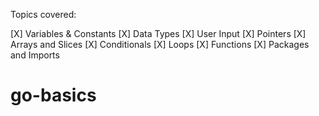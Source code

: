 Topics covered:

[X] Variables & Constants
[X] Data Types
[X] User Input
[X] Pointers
[X] Arrays and Slices
[X] Conditionals
[X] Loops
[X] Functions
[X] Packages and Imports
# go-basics
